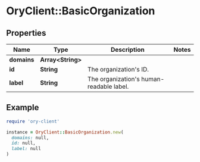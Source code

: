 # OryClient::BasicOrganization

## Properties

| Name | Type | Description | Notes |
| ---- | ---- | ----------- | ----- |
| **domains** | **Array&lt;String&gt;** |  |  |
| **id** | **String** | The organization&#39;s ID. |  |
| **label** | **String** | The organization&#39;s human-readable label. |  |

## Example

```ruby
require 'ory-client'

instance = OryClient::BasicOrganization.new(
  domains: null,
  id: null,
  label: null
)
```

